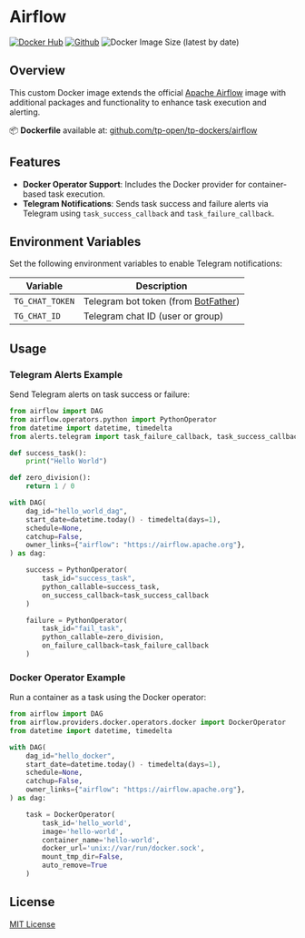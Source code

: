 # Airflow
[![Docker Hub](https://img.shields.io/badge/%20-DockerHub-blue?logo=docker&style=plastic)](https://hub.docker.com/r/tpopen/airflow)
[![Github](https://img.shields.io/badge/%20-Github-black?logo=github&style=plastic)](https://github.com/tp-open/tp-dockers)
![Docker Image Size (latest by date)](https://img.shields.io/docker/image-size/tpopen/airflow?sort=date&style=plastic)

## Overview

This custom Docker image extends the official [Apache Airflow](https://airflow.apache.org/) image with additional packages and functionality to enhance task execution and alerting.  

📦 **Dockerfile** available at: [github.com/tp-open/tp-dockers/airflow](https://github.com/tp-open/tp-dockers/tree/master/airflow)

## Features

- **Docker Operator Support**: Includes the Docker provider for container-based task execution.
- **Telegram Notifications**: Sends task success and failure alerts via Telegram using `task_success_callback` and `task_failure_callback`.

## Environment Variables

Set the following environment variables to enable Telegram notifications:

| Variable         | Description                                                  |
|------------------|--------------------------------------------------------------|
| `TG_CHAT_TOKEN`  | Telegram bot token (from [BotFather](https://t.me/BotFather)) |
| `TG_CHAT_ID`     | Telegram chat ID (user or group)                             |

## Usage

### Telegram Alerts Example

Send Telegram alerts on task success or failure:

```python
from airflow import DAG
from airflow.operators.python import PythonOperator
from datetime import datetime, timedelta
from alerts.telegram import task_failure_callback, task_success_callback

def success_task():
    print("Hello World")

def zero_division():
    return 1 / 0

with DAG(
    dag_id="hello_world_dag",
    start_date=datetime.today() - timedelta(days=1),
    schedule=None,
    catchup=False,
    owner_links={"airflow": "https://airflow.apache.org"},
) as dag:

    success = PythonOperator(
        task_id="success_task",
        python_callable=success_task,
        on_success_callback=task_success_callback
    )

    failure = PythonOperator(
        task_id="fail_task",
        python_callable=zero_division,
        on_failure_callback=task_failure_callback
    )
```

### Docker Operator Example

Run a container as a task using the Docker operator:

```python
from airflow import DAG
from airflow.providers.docker.operators.docker import DockerOperator
from datetime import datetime, timedelta

with DAG(
    dag_id="hello_docker",
    start_date=datetime.today() - timedelta(days=1),
    schedule=None,
    catchup=False,
    owner_links={"airflow": "https://airflow.apache.org"},
) as dag:

    task = DockerOperator(
        task_id='hello_world',
        image='hello-world',
        container_name='hello-world',
        docker_url='unix://var/run/docker.sock',
        mount_tmp_dir=False,
        auto_remove=True
    )
```

## License
[MIT License](https://github.com/tp-open/tp-dockers/blob/master/LICENSE)